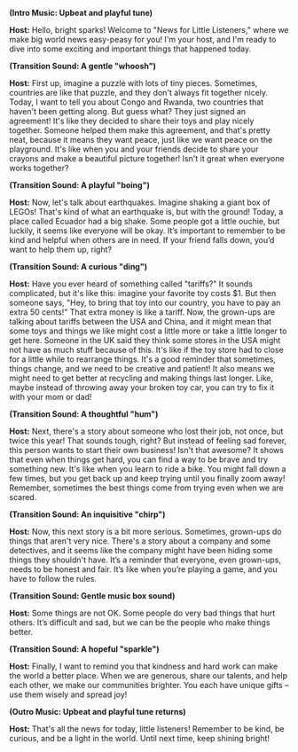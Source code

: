 **(Intro Music: Upbeat and playful tune)**

**Host:** Hello, bright sparks! Welcome to "News for Little Listeners," where we make big world news easy-peasy for you! I'm your host, and I'm ready to dive into some exciting and important things that happened today.

**(Transition Sound: A gentle "whoosh")**

**Host:** First up, imagine a puzzle with lots of tiny pieces. Sometimes, countries are like that puzzle, and they don't always fit together nicely. Today, I want to tell you about Congo and Rwanda, two countries that haven't been getting along. But guess what? They just signed an agreement! It's like they decided to share their toys and play nicely together. Someone helped them make this agreement, and that's pretty neat, because it means they want peace, just like we want peace on the playground. It's like when you and your friends decide to share your crayons and make a beautiful picture together! Isn't it great when everyone works together?

**(Transition Sound: A playful "boing")**

**Host:** Now, let's talk about earthquakes. Imagine shaking a giant box of LEGOs! That's kind of what an earthquake is, but with the ground! Today, a place called Ecuador had a big shake. Some people got a little ouchie, but luckily, it seems like everyone will be okay. It’s important to remember to be kind and helpful when others are in need. If your friend falls down, you’d want to help them up, right?

**(Transition Sound: A curious "ding")**

**Host:** Have you ever heard of something called "tariffs?" It sounds complicated, but it's like this: imagine your favorite toy costs $1. But then someone says, "Hey, to bring that toy into our country, you have to pay an extra 50 cents!" That extra money is like a tariff. Now, the grown-ups are talking about tariffs between the USA and China, and it might mean that some toys and things we like might cost a little more or take a little longer to get here. Someone in the UK said they think some stores in the USA might not have as much stuff because of this. It's like if the toy store had to close for a little while to rearrange things. It's a good reminder that sometimes, things change, and we need to be creative and patient! It also means we might need to get better at recycling and making things last longer. Like, maybe instead of throwing away your broken toy car, you can try to fix it with your mom or dad!

**(Transition Sound: A thoughtful "hum")**

**Host:** Next, there's a story about someone who lost their job, not once, but twice this year! That sounds tough, right? But instead of feeling sad forever, this person wants to start their own business! Isn't that awesome? It shows that even when things get hard, you can find a way to be brave and try something new. It's like when you learn to ride a bike. You might fall down a few times, but you get back up and keep trying until you finally zoom away! Remember, sometimes the best things come from trying even when we are scared.

**(Transition Sound: An inquisitive "chirp")**

**Host:** Now, this next story is a bit more serious. Sometimes, grown-ups do things that aren't very nice. There's a story about a company and some detectives, and it seems like the company might have been hiding some things they shouldn't have. It’s a reminder that everyone, even grown-ups, needs to be honest and fair. It’s like when you’re playing a game, and you have to follow the rules.

**(Transition Sound: Gentle music box sound)**

**Host:** Some things are not OK. Some people do very bad things that hurt others. It’s difficult and sad, but we can be the people who make things better.

**(Transition Sound: A hopeful "sparkle")**

**Host:** Finally, I want to remind you that kindness and hard work can make the world a better place. When we are generous, share our talents, and help each other, we make our communities brighter. You each have unique gifts – use them wisely and spread joy!

**(Outro Music: Upbeat and playful tune returns)**

**Host:** That's all the news for today, little listeners! Remember to be kind, be curious, and be a light in the world. Until next time, keep shining bright!
